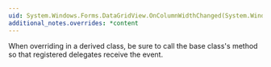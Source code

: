 ```yaml
---
uid: System.Windows.Forms.DataGridView.OnColumnWidthChanged(System.Windows.Forms.DataGridViewColumnEventArgs)
additional_notes.overrides: *content
---
```


<p>When overriding <xref href="System.Windows.Forms.DataGridView.OnColumnWidthChanged(System.Windows.Forms.DataGridViewColumnEventArgs)"></xref> in a derived class, be sure to call the base class's <xref href="System.Windows.Forms.DataGridView.OnColumnWidthChanged(System.Windows.Forms.DataGridViewColumnEventArgs)"></xref> method so that registered delegates receive the event.</p>


